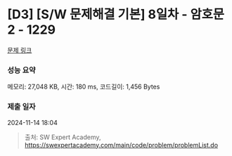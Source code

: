 # [D3] [S/W 문제해결 기본] 8일차 - 암호문2 - 1229 

[문제 링크](https://swexpertacademy.com/main/code/problem/problemDetail.do?contestProbId=AV14yIsqAHYCFAYD) 

### 성능 요약

메모리: 27,048 KB, 시간: 180 ms, 코드길이: 1,456 Bytes

### 제출 일자

2024-11-14 18:04



> 출처: SW Expert Academy, https://swexpertacademy.com/main/code/problem/problemList.do